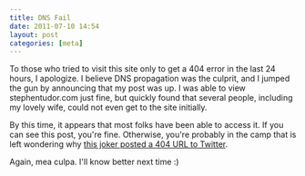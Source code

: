 ```yaml
---
title: DNS Fail
date: 2011-07-10 14:54
layout: post
categories: [meta]
---
```


To those who tried to visit this site only to get a 404 error in the
last 24 hours, I apologize. I believe DNS propagation was the culprit,
and I jumped the gun by announcing that my post was up. I was able to
view stephentudor.com just fine, but quickly found that several people,
including my lovely wife, could not even get to the site initially.

By this time, it appears that most folks have been able to access it. If
you can see this post, you're fine. Otherwise, you're probably in the
camp that is left wondering why [this joker posted a 404 URL to
Twitter](//twitter.com/tudorstudio/status/89876273408655360).

Again, mea culpa. I'll know better next time :)
